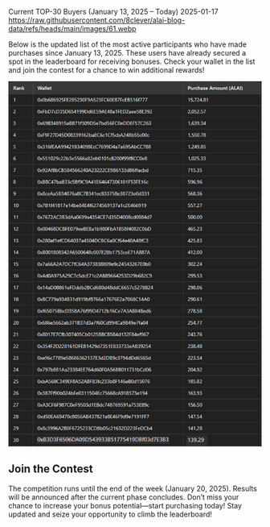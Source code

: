 Current TOP-30 Buyers (January 13, 2025 – Today)
2025-01-17
https://raw.githubusercontent.com/8clever/alai-blog-data/refs/heads/main/images/61.webp

Below is the updated list of the most active participants who have made purchases since January 13, 2025. These users have already secured a spot in the leaderboard for receiving bonuses. Check your wallet in the list and join the contest for a chance to win additional rewards!

![TOP-30 Buyers](https://raw.githubusercontent.com/8clever/alai-blog-data/refs/heads/main/images/6.1.1.webp) 


## Join the Contest
The competition runs until the end of the week (January 20, 2025). Results will be announced after the current phase concludes. Don’t miss your chance to increase your bonus potential—start purchasing today!
Stay updated and seize your opportunity to climb the leaderboard!


